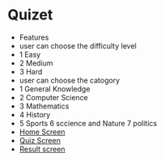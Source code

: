 # Quizet
-  Features 
- user can choose the difficulty level
 -  1 Easy
 -  2 Medium
 - 3 Hard
- user can choose the catogory
 - 1 General Knowledge 
 - 2 Computer Science
 - 3 Mathematics
 - 4 History
 - 5 Sports
 6 sccience and Nature
 7 politics
- [Home Screen](assets/Picture1.jpg)
- [Quiz Screen](assets/Picture2.jpg)
- [Result screen](assets/Picture3.jpg)


